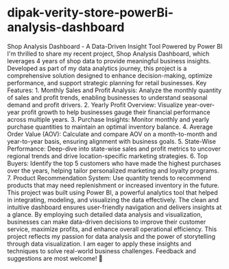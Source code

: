# dipak-verity-store-powerBi-analysis-dashboard

Shop Analysis Dashboard - A Data-Driven Insight Tool Powered by Power BI
I'm thrilled to share my recent project, Shop Analysis Dashboard, which leverages 4 years of shop data to provide meaningful business insights. Developed as part of my data analytics journey, this project is a comprehensive solution designed to enhance decision-making, optimize performance, and support strategic planning for retail businesses.    Key Features:   1. Monthly Sales and Profit Analysis: Analyze the monthly quantity of sales and profit trends, enabling businesses to understand seasonal demand and profit drivers.   2. Yearly Profit Overview: Visualize year-over-year profit growth to help businesses gauge their financial performance across multiple years.   3. Purchase Insights: Monitor monthly and yearly purchase quantities to maintain an optimal inventory balance.   4. Average Order Value (AOV): Calculate and compare AOV on a month-to-month and year-to-year basis, ensuring alignment with business goals.   5. State-Wise Performance: Deep-dive into state-wise sales and profit metrics to uncover regional trends and drive location-specific marketing strategies.   6. Top Buyers: Identify the top 5 customers who have made the highest purchases over the years, helping tailor personalized marketing and loyalty programs.   7. Product Recommendation System: Use quantity trends to recommend products that may need replenishment or increased inventory in the future.    This project was built using Power BI, a powerful analytics tool that helped in integrating, modeling, and visualizing the data effectively. The clean and intuitive dashboard ensures user-friendly navigation and delivers insights at a glance.    By employing such detailed data analysis and visualization, businesses can make data-driven decisions to improve their customer service, maximize profits, and enhance overall operational efficiency.    This project reflects my passion for data analysis and the power of storytelling through data visualization. I am eager to apply these insights and techniques to solve real-world business challenges. Feedback and suggestions are most welcome! 🚀  
